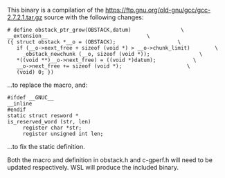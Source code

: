This binary is a compilation of the https://ftp.gnu.org/old-gnu/gcc/gcc-2.7.2.1.tar.gz source with the following changes:

```
# define obstack_ptr_grow(OBSTACK,datum)                \
__extension__                                \
({ struct obstack *__o = (OBSTACK);                    \
   if (__o->next_free + sizeof (void *) > __o->chunk_limit)        \
     _obstack_newchunk (__o, sizeof (void *));                \
   *((void **)__o->next_free) = ((void *)datum);            \
   __o->next_free += sizeof (void *);                     \
   (void) 0; })
```

...to replace the macro, and:

```
#ifdef __GNUC__
__inline
#endif
static struct resword *
is_reserved_word (str, len)
     register char *str;
     register unsigned int len;
```
...to fix the static definition.

Both the macro and definition in obstack.h and c-gperf.h will need to be updated respectively. WSL will produce the included binary.
